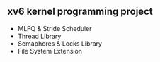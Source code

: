 ## xv6 kernel programming project
- MLFQ & Stride Scheduler
- Thread Library
- Semaphores & Locks Library
- File System Extension
